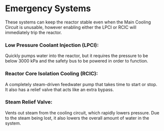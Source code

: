 # Emergency Systems

These systems can keep the reactor stable even when the Main Cooling Circuit is unusable, however enabling either the LPCI or RCIC will immediately trip the reactor.

### Low Pressure Coolant Injection (LPCI):
Quickly pumps water into the reactor, but it requires the pressure to be below 3000 kPa and the safety bus to be powered in order to function.

### Reactor Core Isolation Cooling (RCIC):
A completely steam-driven feedwater pump that takes time to start or stop. It also has a relief valve that acts like an extra bypass.

### Steam Relief Valve:
Vents out steam from the cooling circuit, which rapidly lowers pressure. Due to the steam being lost, it also lowers the overall amount of water in the system.